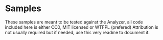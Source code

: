 # Samples
These samples are meant to be tested against the Analyzer, all code included here is either CC0, MIT licensed or WTFPL (prefered)
Attribution is not usually required but if needed, use this very readme to document it.


